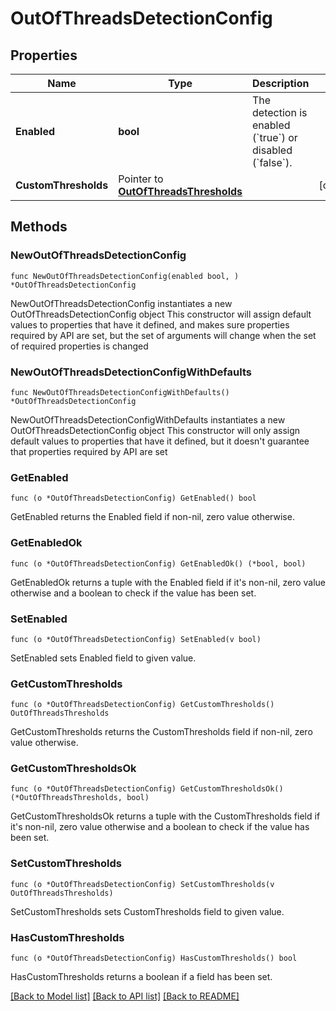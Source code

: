# OutOfThreadsDetectionConfig

## Properties

Name | Type | Description | Notes
------------ | ------------- | ------------- | -------------
**Enabled** | **bool** | The detection is enabled (&#x60;true&#x60;) or disabled (&#x60;false&#x60;). | 
**CustomThresholds** | Pointer to [**OutOfThreadsThresholds**](OutOfThreadsThresholds.md) |  | [optional] 

## Methods

### NewOutOfThreadsDetectionConfig

`func NewOutOfThreadsDetectionConfig(enabled bool, ) *OutOfThreadsDetectionConfig`

NewOutOfThreadsDetectionConfig instantiates a new OutOfThreadsDetectionConfig object
This constructor will assign default values to properties that have it defined,
and makes sure properties required by API are set, but the set of arguments
will change when the set of required properties is changed

### NewOutOfThreadsDetectionConfigWithDefaults

`func NewOutOfThreadsDetectionConfigWithDefaults() *OutOfThreadsDetectionConfig`

NewOutOfThreadsDetectionConfigWithDefaults instantiates a new OutOfThreadsDetectionConfig object
This constructor will only assign default values to properties that have it defined,
but it doesn't guarantee that properties required by API are set

### GetEnabled

`func (o *OutOfThreadsDetectionConfig) GetEnabled() bool`

GetEnabled returns the Enabled field if non-nil, zero value otherwise.

### GetEnabledOk

`func (o *OutOfThreadsDetectionConfig) GetEnabledOk() (*bool, bool)`

GetEnabledOk returns a tuple with the Enabled field if it's non-nil, zero value otherwise
and a boolean to check if the value has been set.

### SetEnabled

`func (o *OutOfThreadsDetectionConfig) SetEnabled(v bool)`

SetEnabled sets Enabled field to given value.


### GetCustomThresholds

`func (o *OutOfThreadsDetectionConfig) GetCustomThresholds() OutOfThreadsThresholds`

GetCustomThresholds returns the CustomThresholds field if non-nil, zero value otherwise.

### GetCustomThresholdsOk

`func (o *OutOfThreadsDetectionConfig) GetCustomThresholdsOk() (*OutOfThreadsThresholds, bool)`

GetCustomThresholdsOk returns a tuple with the CustomThresholds field if it's non-nil, zero value otherwise
and a boolean to check if the value has been set.

### SetCustomThresholds

`func (o *OutOfThreadsDetectionConfig) SetCustomThresholds(v OutOfThreadsThresholds)`

SetCustomThresholds sets CustomThresholds field to given value.

### HasCustomThresholds

`func (o *OutOfThreadsDetectionConfig) HasCustomThresholds() bool`

HasCustomThresholds returns a boolean if a field has been set.


[[Back to Model list]](../README.md#documentation-for-models) [[Back to API list]](../README.md#documentation-for-api-endpoints) [[Back to README]](../README.md)


